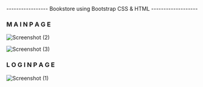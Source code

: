 ----------------- Bookstore using Bootstrap CSS & HTML -------------------


### M A I N  P A G E ###
![Screenshot (2)](https://user-images.githubusercontent.com/60318943/160006377-362993c8-83c2-417b-be71-e4bcb6720099.png)


![Screenshot (3)](https://user-images.githubusercontent.com/60318943/160006502-4ed30901-daee-41b1-831a-de7e6a92dbe1.png)

### L O G I N  P A G E ###
![Screenshot (1)](https://user-images.githubusercontent.com/60318943/160006521-32852577-b3dd-4d21-b021-12f78ae8fbea.png)
